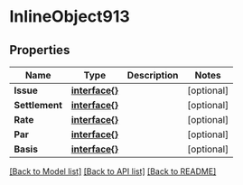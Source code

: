 # InlineObject913

## Properties

Name | Type | Description | Notes
------------ | ------------- | ------------- | -------------
**Issue** | [**interface{}**](.md) |  | [optional] 
**Settlement** | [**interface{}**](.md) |  | [optional] 
**Rate** | [**interface{}**](.md) |  | [optional] 
**Par** | [**interface{}**](.md) |  | [optional] 
**Basis** | [**interface{}**](.md) |  | [optional] 

[[Back to Model list]](../README.md#documentation-for-models) [[Back to API list]](../README.md#documentation-for-api-endpoints) [[Back to README]](../README.md)


